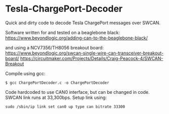 # Tesla-ChargePort-Decoder

Quick and dirty code to decode Tesla ChargePort messages over SWCAN. 

Software written for and tested on a beaglebone black: 
https://www.beyondlogic.org/adding-can-to-the-beaglebone-black/

and using a NCV7356/TH8056 breakout board: 
https://www.beyondlogic.org/swcan-single-wire-can-transceiver-breakout-board/
https://circuitmaker.com/Projects/Details/Craig-Peacock-4/SWCAN-Breakout

Compile using gcc:
````
$ gcc ChargePortDecoder.c -o ChargePortDecoder
````
Code hardcoded to use CAN0 interface, but can be changed in code. SWCAN link runs at 33,300bps. Setup link using: 
````
sudo /sbin/ip link set can0 up type can bitrate 33300
````
